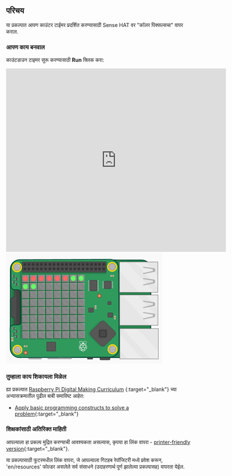 ## परिचय

या प्रकल्पात आपण काउंटर टाईमर प्रदर्शित करण्यासाठी Sense HAT वर "कॉलर पिक्सल्सचा" वापर कराल.

### आपण काय बनवाल

काउंटडाउन टाइमर सुरू करण्यासाठी **Run** क्लिक करा:

<div class="trinket">
  <iframe src="https://trinket.io/embed/python/dfdfcc6814?outputOnly=true&start=result" width="600" height="500" frameborder="0" marginwidth="0" marginheight="0" allowfullscreen mark="crwd-mark">
</iframe> <img src="images/timer-final.png" />
</div>

### तुम्हाला काय शिकायला मिळेल

ह्या प्रकल्पात [Raspberry Pi Digital Making Curriculum](http://rpf.io/curriculum) {:target="_blank"} च्या अभ्यासक्रमातील पुढील बाबी समाविष्ट आहेत:

+ [Apply basic programming constructs to solve a problem](https://www.raspberrypi.org/curriculum/programming/builder){:target="_blank"}

### शिक्षकांसाठी अतिरिक्त माहिती

आपल्याला हा प्रकल्प मुद्रित करण्याची आवश्यकता असल्यास, कृपया हा लिंक वापरा - [printer-friendly version](https://projects.raspberrypi.org/en/projects/countdown-timer/print){:target="_blank"}.

या प्रकल्पासाठी फूटरमधील लिंक वापरा, जे आपल्याला गिटहब रेपॉजिटरी मध्ये प्रवेश करून, 'en/resources' फोल्डर असलेले सर्व संसाधने (उदाहरणार्थ पूर्ण झालेल्या प्रकल्पासह) वापरता येईल.